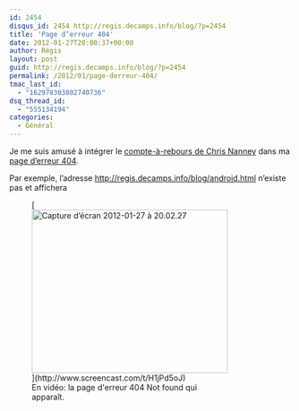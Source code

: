 ```yaml
---
id: 2454
disqus_id: 2454 http://regis.decamps.info/blog/?p=2454
title: 'Page d’erreur 404'
date: 2012-01-27T20:00:37+00:00
author: Régis
layout: post
guid: http://regis.decamps.info/blog/?p=2454
permalink: /2012/01/page-derreur-404/
tmac_last_id:
  - "162978303802740736"
dsq_thread_id:
  - "555134194"
categories:
  - Général
---
```

Je me suis amusé à intégrer le [compte-à-rebours de Chris Nanney](http://cnanney.com/journal/code/apple-style-counter/) dans ma [page d’erreur 404](http://regis.decamps.info/blog/2009/04/pages-derreur-404/ "D'autres pages Not Found innovantes").
  
<!--more-->


  
Par exemple, l’adresse http://regis.decamps.info/blog/android.html n’existe pas et affichera
  
<figure id="attachment_2457" style="width: 350px" class="wp-caption alignnone">[<img src="http://regis.decamps.info/blog/wp-content/uploads/2012/01/Capture-d’écran-2012-01-27-à-20.02.27-350x292.png" alt="Capture d’écran 2012-01-27 à 20.02.27" title="Nouvelle page d&#039;erreur 404" width="350" height="292" class="size-medium wp-image-2457" srcset="http://regis.decamps.info/blog/wp-content/uploads/2012/01/Capture-d’écran-2012-01-27-à-20.02.27-350x292.png 350w, http://regis.decamps.info/blog/wp-content/uploads/2012/01/Capture-d’écran-2012-01-27-à-20.02.27-1024x857.png 1024w, http://regis.decamps.info/blog/wp-content/uploads/2012/01/Capture-d’écran-2012-01-27-à-20.02.27.png 1197w" sizes="(max-width: 350px) 100vw, 350px" />](http://www.screencast.com/t/H1jPd5oJ)<figcaption class="wp-caption-text">En vidéo: la page d'erreur 404 Not found qui apparaît.</figcaption></figure>
